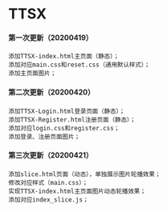 # TTSX
#### 第一次更新（20200419）

```
添加TTSX-index.html主页面（静态）；
添加对应main.css和reset.css（通用默认样式）；
添加主页面图片；
```

#### 第二次更新（20200420）

```
添加TTSX-Login.html登录页面（静态）；
添加TTSX-Register.html注册页面（静态）；
添加对应login.css和register.css；
添加登录、注册页面图片；
```

#### 第三次更新（20200421）

```
添加slice.html页面（动态），单独展示图片轮播效果；
修改对应样式（main.css）；
实现TTSX-index.html主页面图片动态轮播效果；
添加对应index_slice.js；
```

